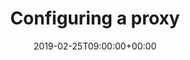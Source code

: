 ---
date: 2019-02-25T09:00:00+00:00
title: Configuring a proxy
menu:
  main:
    identifier: "configuring-proxy-v001"
    parent: "Installation"
    weight: 30
aliases:
    - /documentation/installation/configuring-proxy
---